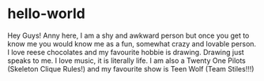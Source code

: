 # hello-world

Hey Guys!
Anny here, I am a shy and awkward person but once you get to know me you would know me as a fun, somewhat crazy and lovable person.
I love reese chocolates and my favourite hobbie is drawing.
Drawing just speaks to me. 
I love music, it is literally life.
I am also a Twenty One Pilots (Skeleton Clique Rules!) and my favourite show is Teen Wolf (Team Stiles!!!)
